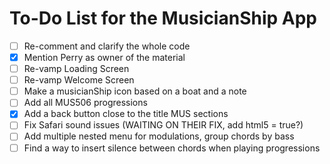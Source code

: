 # To-Do List for the MusicianShip App
- [ ] Re-comment and clarify the whole code
- [x] Mention Perry as owner of the material
- [ ] Re-vamp Loading Screen
- [ ] Re-vamp Welcome Screen
- [ ] Make a musicianShip icon based on a boat and a note
- [ ] Add all MUS506 progressions
- [x] Add a back button close to the title MUS sections
- [ ] Fix Safari sound issues (WAITING ON THEIR FIX, add html5 = true?)
- [ ] Add multiple nested menu for modulations, group chords by bass
- [ ] Find a way to insert silence between chords when playing progressions
